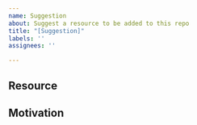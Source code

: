 ```yaml
---
name: Suggestion
about: Suggest a resource to be added to this repo
title: "[Suggestion]"
labels: ''
assignees: ''

---
```


## Resource

<!-- Please provide a link to the resource you think should be included in this repository. Be sure to include which section it should be added to. I will review each resource personally and decide whether it should be introduced, taking into consideration the motivation provided in this report. -->

## Motivation

<!-- Please provide a concise justification for why the resource you've linked above should be included in the section specified. This will help me understand your rationale for wanting it included -->

